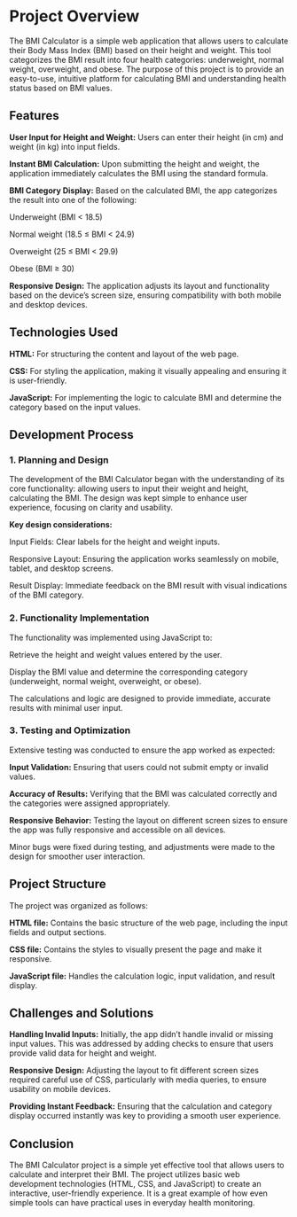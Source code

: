 # Project Overview
The BMI Calculator is a simple web application that allows users to calculate their Body Mass Index (BMI) based on their height and weight. This tool categorizes the BMI result into four health categories: underweight, normal weight, overweight, and obese. The purpose of this project is to provide an easy-to-use, intuitive platform for calculating BMI and understanding health status based on BMI values.

## Features
**User Input for Height and Weight:** Users can enter their height (in cm) and weight (in kg) into input fields.

**Instant BMI Calculation:** Upon submitting the height and weight, the application immediately calculates the BMI using the standard formula.

**BMI Category Display:** Based on the calculated BMI, the app categorizes the result into one of the following:

Underweight (BMI < 18.5)

Normal weight (18.5 ≤ BMI < 24.9)

Overweight (25 ≤ BMI < 29.9)

Obese (BMI ≥ 30)

**Responsive Design:** The application adjusts its layout and functionality based on the device’s screen size, ensuring compatibility with both mobile and desktop devices.

## Technologies Used
**HTML:** For structuring the content and layout of the web page.

**CSS:** For styling the application, making it visually appealing and ensuring it is user-friendly.

**JavaScript:** For implementing the logic to calculate BMI and determine the category based on the input values.

## Development Process
### 1. Planning and Design
The development of the BMI Calculator began with the understanding of its core functionality: allowing users to input their weight and height, calculating the BMI. The design was kept simple to enhance user experience, focusing on clarity and usability.

**Key design considerations:**

Input Fields: Clear labels for the height and weight inputs.

Responsive Layout: Ensuring the application works seamlessly on mobile, tablet, and desktop screens.

Result Display: Immediate feedback on the BMI result with visual indications of the BMI category.

### 2. Functionality Implementation
The functionality was implemented using JavaScript to:

Retrieve the height and weight values entered by the user.

Display the BMI value and determine the corresponding category (underweight, normal weight, overweight, or obese).

The calculations and logic are designed to provide immediate, accurate results with minimal user input.

### 3. Testing and Optimization
Extensive testing was conducted to ensure the app worked as expected:

**Input Validation:** Ensuring that users could not submit empty or invalid values.

**Accuracy of Results:** Verifying that the BMI was calculated correctly and the categories were assigned appropriately.

**Responsive Behavior:** Testing the layout on different screen sizes to ensure the app was fully responsive and accessible on all devices.

Minor bugs were fixed during testing, and adjustments were made to the design for smoother user interaction.

## Project Structure
The project was organized as follows:

**HTML file:** Contains the basic structure of the web page, including the input fields and output sections.

**CSS file:** Contains the styles to visually present the page and make it responsive.

**JavaScript file:** Handles the calculation logic, input validation, and result display.

## Challenges and Solutions
**Handling Invalid Inputs:** Initially, the app didn’t handle invalid or missing input values. This was addressed by adding checks to ensure that users provide valid data for height and weight.

**Responsive Design:** Adjusting the layout to fit different screen sizes required careful use of CSS, particularly with media queries, to ensure usability on mobile devices.

**Providing Instant Feedback:** Ensuring that the calculation and category display occurred instantly was key to providing a smooth user experience.

## Conclusion
The BMI Calculator project is a simple yet effective tool that allows users to calculate and interpret their BMI. The project utilizes basic web development technologies (HTML, CSS, and JavaScript) to create an interactive, user-friendly experience. It is a great example of how even simple tools can have practical uses in everyday health monitoring.
